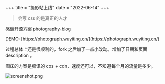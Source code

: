 +++
title = "摄影站上线"
date = "2022-06-14"
+++

> 会写 css 的是真正的人才

感谢开源方案 [photography-blog](https://github.com/hangbale/photography-blog)

DEMO: [https://photograph.wuyiting.cn/](https://photograph.wuyiting.cn/)

过程总体上还是很顺利的，fork 之后加了一点小改动。增加了日期和页面 description 。

图床的方案是腾讯的 cos + cdn，速度还可以，不知道每个月的流量是多少。

![screenshot.png](https://photo.wuyiting.cn/screenshot.png)